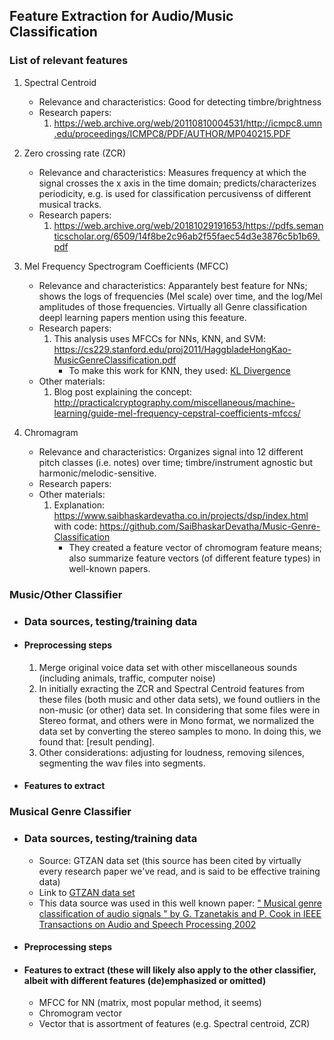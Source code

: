## Feature Extraction for Audio/Music Classification

### List of relevant features
1. Spectral Centroid
     - Relevance and characteristics: Good for detecting timbre/brightness
     - Research papers:
        1. https://web.archive.org/web/20110810004531/http://icmpc8.umn.edu/proceedings/ICMPC8/PDF/AUTHOR/MP040215.PDF
2. Zero crossing rate (ZCR)
     - Relevance and characteristics: Measures frequency at which the signal crosses the x axis in the time domain; predicts/characterizes periodicity, e.g. is used for classification percusivenss of different musical tracks.
     - Research papers:
        1. https://web.archive.org/web/20181029191653/https://pdfs.semanticscholar.org/6509/14f8be2c96ab2f55faec54d3e3876c5b1b69.pdf
    
3. Mel Frequency Spectrogram Coefficients (MFCC)
     - Relevance and characteristics: Apparantely best feature for NNs; shows the logs of frequencies (Mel scale) over time, and the log/Mel amplitudes of those frequencies. Virtually all Genre classification deepl learning papers mention using this feeature.
     - Research papers:
        1. This analysis uses MFCCs for NNs, KNN, and SVM: https://cs229.stanford.edu/proj2011/HaggbladeHongKao-MusicGenreClassification.pdf
            - To make this work for KNN, they used: [KL Divergence](https://en.wikipedia.org/wiki/Kullback%E2%80%93Leibler_divergence)
     - Other materials:
        1. Blog post explaining the concept: http://practicalcryptography.com/miscellaneous/machine-learning/guide-mel-frequency-cepstral-coefficients-mfccs/
4. Chromagram
     - Relevance and characteristics: Organizes signal into 12 different pitch classes (i.e. notes) over time; timbre/instrument agnostic but harmonic/melodic-sensitive. 
     - Research papers:
     - Other materials:
        1. Explanation: https://www.saibhaskardevatha.co.in/projects/dsp/index.html with code: https://github.com/SaiBhaskarDevatha/Music-Genre-Classification
            - They created a feature vector of chromogram feature means; also summarize feature vectors (of different feature types) in well-known papers.

### Music/Other Classifier

  - ### Data sources, testing/training data

  - #### Preprocessing steps
    1. Merge original voice data set with other miscellaneous sounds (including animals, traffic, computer noise)
    2. In initially exracting the ZCR and Spectral Centroid features from these files (both music and other data sets), we found outliers in the non-music (or other) data set. In considering that some files were in Stereo format, and others were in Mono format, we normalized the data set by converting the stereo samples to mono. In doing this, we found that: [result pending].
    3. Other considerations: adjusting for loudness, removing silences, segmenting the wav files into segments.

  - #### Features to extract


### Musical Genre Classifier

  - ### Data sources, testing/training data
    - Source: GTZAN data set (this source has been cited by virtually every research paper we've read, and is said to be effective training data)
    - Link to [GTZAN data set](http://marsyas.info/downloads/datasets.html#)
    - This data source was used in this well known paper: [" Musical genre classification of audio signals " by G. Tzanetakis and P. Cook in IEEE Transactions on Audio and Speech Processing 2002](https://ieeexplore.ieee.org/document/1021072/figures#figures)

  - #### Preprocessing steps

  - #### Features to extract (these will likely also apply to the other classifier, albeit with different features (de)emphasized or omitted)
    - MFCC for NN (matrix, most popular method, it seems)
    - Chromogram vector
    - Vector that is assortment of features (e.g. Spectral centroid, ZCR)

